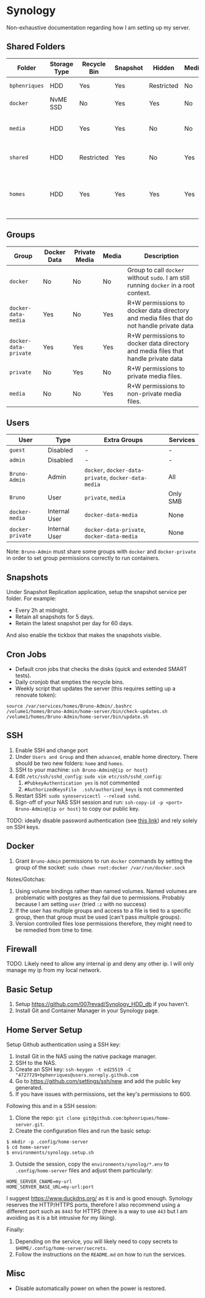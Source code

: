 # Synology

Non-exhaustive documentation regarding how I am setting up my server.

## Shared Folders

| Folder        | Storage Type | Recycle Bin | Snapshot | Hidden     | Media | Description                                                           |
|---------------|--------------|-------------|----------|------------|-------|-----------------------------------------------------------------------|
| `bphenriques` | HDD          | Yes         | Yes      | Restricted | No    | Private files.                                                        |
| `docker`      | NvME SSD     | No          | Yes      | Yes        | No    | Docker data files.                                                    |
| `media`       | HDD          | Yes         | Yes      | No         | No    | Media files with no private information.                              |
| `shared`      | HDD          | Restricted  | Yes      | No         | Yes   | Shared files across all users.                                        |
| `homes`       | HDD          | Yes         | Yes      | Yes        | Yes   | Requires enabling under `Uses & Group` -> `Advanced` -> `User Home`.. |

## Groups

| Group                 | Docker Data | Private Media | Media | Description                                                                              |
|-----------------------|-------------|---------------|-------|------------------------------------------------------------------------------------------|
| `docker`              | No          | No            | No    | Group to call `docker` without `sudo`. I am still running `docker` in a root context.    |
| `docker-data-media`   | Yes         | No            | Yes   | R+W permissions to docker data directory and media files that do not handle private data |
| `docker-data-private` | Yes         | Yes           | Yes   | R+W permissions to docker data directory  and media files that handle private data       |
| `private`             | No          | Yes           | No    | R+W permissions to private media files.                                                  |
| `media`               | No          | No            | Yes   | R+W permissions to non-private media files.                                              |

## Users

| User             | Type          | Extra Groups                                         | Services |
|------------------|---------------|------------------------------------------------------|----------|
| `guest`          | Disabled      | -                                                    | -        |
| `admin`          | Disabled      | -                                                    | -        |
| `Bruno-Admin`    | Admin         | `docker`, `docker-data-private`, `docker-data-media` | All      |
| `Bruno`          | User          | `private`, `media`                                   | Only SMB |
| `docker-media`   | Internal User | `docker-data-media`                                  | None     |
| `docker-private` | Internal User | `docker-data-private`, `docker-data-media`           | None     |

Note: `Bruno-Admin` must share some groups with `docker` and `docker-private` in order to set group permissions correctly to run containers.

## Snapshots

Under Snapshot Replication application, setup the snapshot service per folder. For example:
- Every 2h at midnight.
- Retain all snapshots for 5 days.
- Retain the latest snapshot per day for 60 days.

And also enable the tickbox that makes the snapshots visible.

## Cron Jobs

- Default cron jobs that checks the disks (quick and extended SMART tests).
- Daily cronjob that empties the recycle bins.
- Weekly script that updates the server (this requires setting up a renovate token):
```
source /var/services/homes/Bruno-Admin/.bashrc
/volume1/homes/Bruno-Admin/home-server/bin/check-updates.sh
/volume1/homes/Bruno-Admin/home-server/bin/update.sh
```

## SSH

1. Enable SSH and change port
2. Under `Users and Group` and then `advanced`, enable home directory. There should be two new folders: `home` and `homes`.
3. SSH to your machine: `ssh Bruno-Admin@{ip or host}`
4. Edit `/etc/ssh/sshd_config`: `sudo vim etc/ssh/sshd_config`:
   1. `#PubkeyAuthentication yes` is not commented
   2. `#AuthorizedKeysFile  .ssh/authorized_keys` is not commented
5. Restart SSH: `sudo synoservicectl --reload sshd`.
6. Sign-off of your NAS SSH session and run: `ssh-copy-id -p <port> Bruno-Admin@{ip or host}` to copy our public key.

TODO: ideally disable password authentication (see [this link](https://www.cyberciti.biz/faq/how-to-disable-ssh-password-login-on-linux/)) and rely solely on SSH keys.

## Docker

1. Grant `Bruno-Admin` permissions to run `docker` commands by setting the group of the socket: `sudo chown root:docker /var/run/docker.sock`

Notes/Gotchas:
1. Using volume bindings rather than named volumes. Named volumes are problematic with postgres as they fail due to permissions. Probably because I am setting `user` (tried `:z` with no success)
2. If the user has multiple groups and access to a file is tied to a specific group, then that group must be used (can't pass multiple groups).
3. Version controlled files lose permissions therefore, they might need to be remedied from time to time.

## Firewall

TODO. Likely need to allow any internal ip and deny any other ip. I will only manage my ip from my local network.

## Basic Setup
1. Setup https://github.com/007revad/Synology_HDD_db if you haven't.
2. Install Git and Container Manager in your Synology page.

## Home Server Setup

Setup Github authentication using a SSH key:
1. Install Git in the NAS using the native package manager.
2. SSH to the NAS.
3. Create an SSH key: `ssh-keygen -t ed25519 -C "4727729+bphenriques@users.noreply.github.com`
4. Go to https://github.com/settings/ssh/new and add the public key generated.
5. If you have issues with permissions, set the key's permissions to 600.

Following this and in a SSH session:
1. Clone the repo: `git clone git@github.com:bphenriques/home-server.git`.
2. Create the configuration files and run the basic setup:
```declarative
$ mkdir -p .config/home-server
$ cd home-server
$ environments/synology.setup.sh
```
3. Outside the session, copy the `environments/synolog/*.env` to `.config/home-server` files and adjust them particularly:
```
HOME_SERVER_CNAME=my-url
HOME_SERVER_BASE_URL=my-url:port
```

I suggest https://www.duckdns.org/ as it is and is good enough. Synology reserves the HTTP/HTTPS ports, therefore I also
recommend using a different port such as `8443` for HTTPS (there is a way to use `443` but I am avoiding as it is a bit
intrusive for my liking).

Finally:
1. Depending on the service, you will likely need to copy secrets to `$HOME/.config/home-server/secrets`.
2. Follow the instructions on the `README.md` on how to run the services.

## Misc

- Disable automatically power on when the power is restored.

